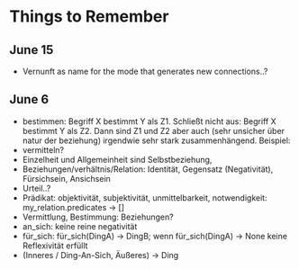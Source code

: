 # Things to Remember


## June 15
* Vernunft as name for the mode that generates new connections..?


## June 6
- bestimmen: Begriff X bestimmt Y als Z1. Schließt nicht aus: Begriff X bestimmt Y als Z2. Dann sind Z1 und Z2 aber auch (sehr unsicher über natur der beziehung) irgendwie sehr stark zusammenhängend. Beispiel:
- vermitteln?
- Einzelheit und Allgemeinheit sind Selbstbeziehung,
- Beziehungen/verhältnis/Relation: Identität, Gegensatz (Negativität), Fürsichsein, Ansichsein
- Urteil..?
- Prädikat: objektivität, subjektivität, unmittelbarkeit, notwendigkeit: my_relation.predicates -> []
- Vermittlung, Bestimmung: Beziehungen?
- an_sich: keine reine negativität
- für_sich: für_sich(DingA) -> DingB; wenn für_sich(DingA) -> None keine Reflexivität erfüllt
- (Inneres / Ding-An-Sich, Äußeres) ->  Ding
